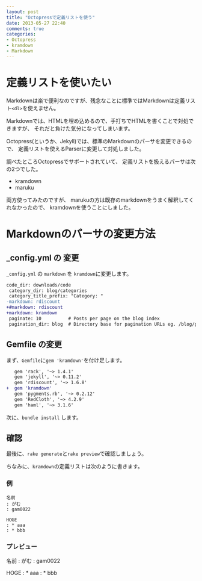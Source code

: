 ```yaml
---
layout: post
title: "Octopressで定義リストを使う"
date: 2013-05-27 22:40
comments: true
categories: 
- Octopress
- kramdown
- Markdown
---
```


# 定義リストを使いたい

Markdownは楽で便利なのですが、残念なことに標準ではMarkdownは定義リスト`<dl>`を使えません。

Markdownでは、HTMLを埋め込めるので、手打ちでHTMLを書くことで対処できますが、
それだと負けた気分になってしまいます。

Octopress(というか、Jekyll)では、標準のMarkdownのパーサを変更できるので、
定義リストを使えるParserに変更して対処しました。

<!--more-->

調べたところOctopressでサポートされていて、
定義リストを扱えるパーサは次の2つでした。

* kramdown
* maruku

両方使ってみたのですが、
marukuの方は既存のmarkdownをうまく解釈してくれなかったので、
kramdownを使うことにしました。

# Markdownのパーサの変更方法

## _config.yml の 変更

 `_config.yml` の `markdown` を `kramdown`に変更します。

``` diff _config.yml
code_dir: downloads/code
 category_dir: blog/categories
 category_title_prefix: "Category: "
-markdown: rdiscount
+#markdown: rdiscount
+markdown: kramdown
 paginate: 10          # Posts per page on the blog index
 pagination_dir: blog  # Directory base for pagination URLs eg. /blog/page/2/
```

## Gemfile の変更

まず、`Gemfile`に`gem 'kramdown'`を付け足します。

``` diff Gemfile
   gem 'rack', '~> 1.4.1'
   gem 'jekyll', '~> 0.11.2'
   gem 'rdiscount', '~> 1.6.8'
+  gem 'kramdown'
   gem 'pygments.rb', '~> 0.2.12'
   gem 'RedCloth', '~> 4.2.9'
   gem 'haml', '~> 3.1.6'
```

次に、`bundle install` します。

## 確認

最後に、`rake generate`と`rake preview`で確認しましょう。

ちなみに、`kramdown`の定義リストは次のように書きます。

### 例

``` text 定義リストの例
名前
: がむ
: gam0022

HOGE
: * aaa
: * bbb
```

### プレビュー

名前
: がむ
: gam0022

HOGE
: * aaa
: * bbb
